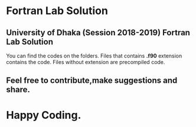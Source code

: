 # Fortran Lab Solution
## University of Dhaka (Session 2018-2019) Fortran Lab Solution
You can find the codes on the folders.
Files that contains **.f90** extension contains the code.
Files without extension are precompiled code.
## Feel free to contribute,make suggestions and share.
# Happy Coding.
